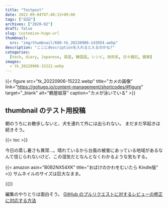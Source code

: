```yaml
---
title: "Testpost"
date: 2022-09-04T07:40:13+09:00
tags: ["日記"]
archives: ["2020-02"]
draft: false
slug: customize-hugo-url
thumbnail:
  src: "img/thumbnail/680-tk_20220906-143954.webp"
description: "ここにdescriptionを入れると入るのかな?"
categories:
  [tech, diary, Japanese, 英語, 韓国語, レシピ, 技術系, 日々雑記, 健康]
images:
  - tk_20220906-15222.webp
---
```


{{< figure
src="tk_20220906-15222.webp"
title="カメの画像"
link="https://gohugo.io/content-management/shortcodes/#figure"
target="_blank"
alt="鶴屋蛙芽"
caption="カメが泳いでいる" >}}

## thumbnail のテスト用投稿

朝のうちにお散歩しないと、犬を連れて外には出られない。
まだまだ早起きは続きそう。

{{< toc >}}

今日の蒸し暑さも異常…。晴れているから台風の被害にあっている地域があるなんて信じられないけど、この湿気だとなんとなくわかるような気もする。

{{< amazon asin="B0B2NX54XK" title="おばけのかわをむいたら Kindle版" >}}
サムネイルのサイズは巨大なまま。

{{<blog-card url="https://tiny-trifle-b4e820.netlify.app/2022/09/04/074013/">}}

編集のやりとりは面白そう。
[GitHub のプルリクエストに対するレビューの修正に対応する方法](https://tonari-it.com/github-request-changes-fix/#toc3)
